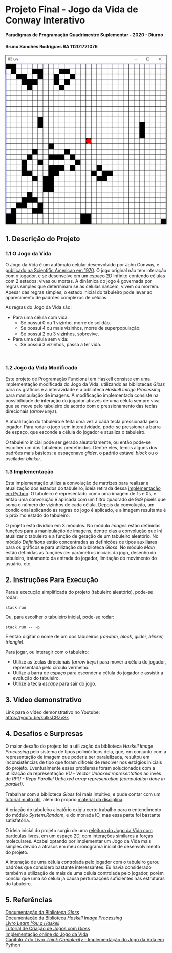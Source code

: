 # Projeto Final - Jogo da Vida de Conway Interativo
#### Paradigmas de Programação Quadrimestre Suplementar - 2020 - Diurno
#### Bruno Sanches Rodrigues RA 11201721076

<img src="images/life-demo.png" alt="life demo">

## 1. Descrição do Projeto
### 1.1 O Jogo da Vida
O Jogo da Vida é um autômato celular desenvolvido por John Conway, e <a href="https://www.ibiblio.org/lifepatterns/october1970.html">publicado na Scientific American em 1970</a>. O jogo original não tem interação com o jogador, e se desenvolve em um espaço 2D infinito contendo células com 2 estados: vivas ou mortas. A dinâmica do jogo é governada por regras simples que determinam se as células nascem, vivem ou morrem. Apesar das regras simples, o estado inicial do tabuleiro pode levar ao aparecimento de padrões complexos de células. <br>

As regras do Jogo da Vida são:
* Para uma célula com vida:
    * Se possui 0 ou 1 vizinho, morre de solidão.
    * Se possui 4 ou mais vizinhos, morre de superpopulação.
    * Se possui 2 ou 3 vizinhos, sobrevive.
* Para uma célula sem vida:
    * Se possui 3 vizinhos, passa a ter vida. 
<br>

### 1.2 Jogo da Vida Modificado
Este projeto de Programação Funcional em Haskell consiste em uma implementação modificada do Jogo da Vida, utilizando as bibliotecas <em>Gloss</em> para os gráficos e a interavidade e a biblioteca <em>Haskell Image Processing</em> para manipulação de imagens. A modificação implementada consiste na possibilidade de interação do jogador através de uma célula sempre viva que se move pelo tabuleiro de acordo com o pressionamento das teclas direcionais (<em>arrow keys</em>).

A atualização do tabuleiro é feita uma vez a cada tecla pressionada pelo jogador. Para rodar o jogo sem interatividade, pode-se pressionar a barra de espaço, que esconde a célula do jogador e atualiza o tabuleiro. 

O tabuleiro inicial pode ser gerado aleatoriamente, ou então pode-se escolher um dos tabuleiros predefinidos. Dentre eles, temos alguns dos padrões mais básicos: a espaçonave <em>glider</em>, o padrão estável <em>block</em> ou o oscilador <em>blinker</em>.

### 1.3 Implementação

Esta implementação utiliza a convolução de matrizes para realizar a atualização dos estados do tabuleiro, ideia retirada dessa <a href="http://greenteapress.com/complexity/html/thinkcomplexity008.html">implementação em Python</a>. O tabuleiro é representado como uma imagem de 1s e 0s, e então uma convolução é aplicada com um filtro quadrado de 9x9 pixels que soma o número de vizinhos de cada célula. Depois da convolução, um condicional aplicando as regras do jogo é aplicado, e a imagem resultante é o próximo estado do tabuleiro.

O projeto está dividido em 3 módulos. No módulo <em>Images</em> estão definidas funções para a manipulação de imagens, dentre elas a convolução que irá atualizar o tabuleiro e a função de geração de um tabuleiro aleatório. No módulo <em>Definitions</em> estão concentradas as definições de tipos auxiliares para os gráficos e para utilização da biblioteca <em>Gloss</em>. No módulo <em>Main</em> estão definidas as funções de: parâmetros iniciais da jogo, desenho do tabuleiro, tratamento da entrada do jogador, limitação do movimento do usuário, etc.

## 2. Instruções Para Execução

Para a execução simplificada do projeto (tabuleiro aleatório), pode-se rodar: 
```
stack run
```
Ou, para escolher o tabuleiro inicial, pode-se rodar:
```
stack run -- -p
```
E então digitar o nome de um dos tabuleiros <em>(random, block, glider, blinker, triangle)</em>.

Para jogar, ou interagir com o tabuleiro:
* Utilize as teclas direcionais (<em>arrow keys</em>) para mover a célula do jogador, representada pelo círculo vermelho.
* Utilize a barra de espaço para esconder a célula do jogador e assistir a evolução do tabuleiro.
* Utilize a tecla <em>escape</em> para sair do jogo.

## 3. Vídeo demonstrativo

Link para o vídeo demonstrativo no Youtube: <br>
<a href="https://youtu.be/kuIksCRZvSk">https://youtu.be/kuIksCRZvSk</a>

## 4. Desafios e Surpresas

O maior desafio do projeto foi a utilização da biblioteca <em>Haskell Image Processing</em> pelo sistema de tipos polimórficos dela, que, em conjunto com a representação de imagem que poderia ser paralelizada, resultou em inconsistências de tipo que foram difíceis de resolver nos estágios iniciais do projeto. Eventualmente esses problemas foram solucionados com a utilização da representação <em>VU - Vector Unboxed representation</em> ao invés de <em>RPU - Repa Parallel Unboxed array representation (computation done in parallel)</em>.

Trabalhar com a biblioteca <em> Gloss</em> foi mais intuitivo, e pude contar com um <a href="https://mmhaskell.com/blog/2019/3/25/making-a-glossy-game-part-1">tutorial muito útil</a>, além do próprio <a href="https://www.youtube.com/watch?v=jtgcJrDQR8U&feature=youtu.be">material da disciplina</a>.

A criação do tabuleiro aleatório exigiu certo trabalho para o entendimento do módulo <em> System.Random</em>, e do monada IO, mas essa parte foi bastante satisfatória.

O ideia inicial do projeto surgiu de uma <a href="https://www.youtube.com/watch?v=Z_zmZ23grXE&vl=es">releitura do Jogo da Vida com partículas livres</a>, em um espaço 2D, com interações similares a forças moleculares. Acabei optando por implementar um Jogo da Vida mais simples devido a atrasos em meu cronograma inicial de desenvolvimento do projeto.

A interação de uma célula controlada pelo jogador com o tabuleiro gerou padrões que considero bastante interessantes. Eu havia considerado também a utilização de mais de uma célula controlada pelo jogador, porém concluí que uma só célula já causa perturbações suficientes nas estruturas do tabuleiro.

## 5. Referências
<a href="https://hackage.haskell.org/package/gloss-1.13.2.1/docs/Graphics-Gloss.html">
Documentação da Biblioteca <em> Gloss </em> </a><br>
<a href="https://hackage.haskell.org/package/hip-1.5.6.0/docs/Graphics-Image.html"> 
Documentação da Biblioteca <em> Haskell Image Processing </em> </a><br>
<a href="http://learnyouahaskell.com/">
Livro <em> Learn You a Haskell </em> </a><br>
<a href="https://mmhaskell.com/blog/2019/3/25/making-a-glossy-game-part-1">
Tutorial de Criação de Jogos com <em>Gloss</em> </a><br>
<a href="https://playgameoflife.com/info">
Implementação online do Jogo da Vida</a><br>
<a href="http://greenteapress.com/complexity/html/thinkcomplexity008.html">
Capítulo 7 do Livro <em> Think Complexity </em> - Implementação do Jogo da Vida em Python</a><br>

